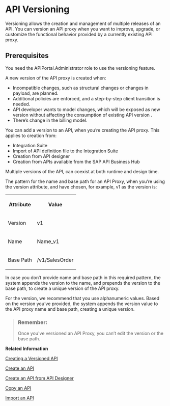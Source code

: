 <!-- loiob3cda3bd21634a709b76bc6ae1b20c9b -->

# API Versioning

Versioning allows the creation and management of multiple releases of an API. You can version an API proxy when you want to improve, upgrade, or customize the functional behavior provided by a currently existing API proxy.



<a name="loiob3cda3bd21634a709b76bc6ae1b20c9b__section_btl_yfv_smb"/>

## Prerequisites

You need the APIPortal.Administrator role to use the versioning feature.



A new version of the API proxy is created when:

-   Incompatible changes, such as structural changes or changes in payload, are planned.
-   Additional policies are enforced, and a step-by-step client transition is needed.
-   API developer wants to model changes, which will be exposed as new version without affecting the consumption of existing API version .
-   There’s change in the billing model.

You can add a version to an API, when you’re creating the API proxy. This applies to creation from:

-   Integration Suite
-   Import of API definition file to the Integration Suite
-   Creation from API designer
-   Creation from APIs available from the SAP API Business Hub

Multiple versions of the API, can coexist at both runtime and design time.



The pattern for the name and base path for an API Proxy, when you’re using the version attribute, and have chosen, for example, v1 as the version is:


<table>
<tr>
<th valign="top">

Attribute



</th>
<th valign="top">

Value



</th>
</tr>
<tr>
<td valign="top">

Version



</td>
<td valign="top">

v1



</td>
</tr>
<tr>
<td valign="top">

Name



</td>
<td valign="top">

Name\_v1



</td>
</tr>
<tr>
<td valign="top">

Base Path



</td>
<td valign="top">

/v1/SalesOrder



</td>
</tr>
</table>

In case you don’t provide name and base path in this required pattern, the system appends the version to the name, and prepends the version to the base path, to create a unique version of the API proxy.

For the version, we recommend that you use alphanumeric values. Based on the version you’ve provided, the system appends the version value to the API proxy name and base path, creating a unique version.

> ### Remember:  
> Once you've versioned an API Proxy, you can’t edit the version or the base path.

**Related Information**  


[Creating a Versioned API](creating-a-versioned-api-57abb00.md "Creating a versioned API Proxy from a deployed, versioned, or nonversioned API Proxy in the API Management, API Portal.")

[Create an API](create-an-api-c0842d5.md "This topic describes the steps to create an API from the Integration Suite.")

[Create an API from API Designer](create-an-api-from-api-designer-26e1bbd.md "Model APIs in the Open API format that is available on the Integration Suite.")

[Copy an API](copy-an-api-23974d6.md "You can copy an API proxy in the same subscription.")

[Import an API](import-an-api-9342a93.md "This topic describes how to import an existing API definition into the Integration Suite.")

